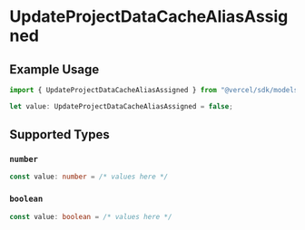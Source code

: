 # UpdateProjectDataCacheAliasAssigned

## Example Usage

```typescript
import { UpdateProjectDataCacheAliasAssigned } from "@vercel/sdk/models/operations/updateprojectdatacache.js";

let value: UpdateProjectDataCacheAliasAssigned = false;
```

## Supported Types

### `number`

```typescript
const value: number = /* values here */
```

### `boolean`

```typescript
const value: boolean = /* values here */
```

